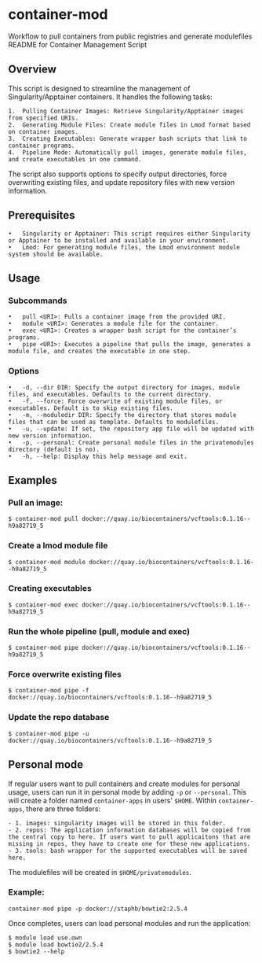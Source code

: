 # container-mod

Workflow to pull containers from public registries and generate modulefiles
README for Container Management Script

## Overview

This script is designed to streamline the management of Singularity/Apptainer containers. It handles the following tasks:

    1.	Pulling Container Images: Retrieve Singularity/Apptainer images from specified URIs.
    2.	Generating Module Files: Create module files in Lmod format based on container images.
    3.	Creating Executables: Generate wrapper bash scripts that link to container programs.
    4.	Pipeline Mode: Automatically pull images, generate module files, and create executables in one command.

The script also supports options to specify output directories, force overwriting existing files, and update repository files with new version information.

## Prerequisites

    •	Singularity or Apptainer: This script requires either Singularity or Apptainer to be installed and available in your environment.
    •	Lmod: For generating module files, the Lmod environment module system should be available.

## Usage

### Subcommands

    •	pull <URI>: Pulls a container image from the provided URI.
    •	module <URI>: Generates a module file for the container.
    •	exec <URI>: Creates a wrapper bash script for the container’s programs.
    •	pipe <URI>: Executes a pipeline that pulls the image, generates a module file, and creates the executable in one step.

### Options

    •	-d, --dir DIR: Specify the output directory for images, module files, and executables. Defaults to the current directory.
    •	-f, --force: Force overwrite of existing module files, or executables. Default is to skip existing files.
    •	-m, --moduledir DIR: Specify the directory that stores module files that can be used as template. Defaults to modulefiles.
    •	-u, --update: If set, the repository app file will be updated with new version information.
    •	-p, --personal: Create personal module files in the privatemodules directory (default is no).
    •	-h, --help: Display this help message and exit.

## Examples

### Pull an image:

```
$ container-mod pull docker://quay.io/biocontainers/vcftools:0.1.16--h9a82719_5
```

### Create a lmod module file

```
$ container-mod module docker://quay.io/biocontainers/vcftools:0.1.16--h9a82719_5
```

### Creating executables

```
$ container-mod exec docker://quay.io/biocontainers/vcftools:0.1.16--h9a82719_5
```

### Run the whole pipeline (pull, module and exec)

```
$ container-mod pipe docker://quay.io/biocontainers/vcftools:0.1.16--h9a82719_5
```

### Force overwrite existing files

```
$ container-mod pipe -f docker://quay.io/biocontainers/vcftools:0.1.16--h9a82719_5
```

### Update the repo database

```
$ container-mod pipe -u docker://quay.io/biocontainers/vcftools:0.1.16--h9a82719_5
```

## Personal mode

If regular users want to pull containers and create modules for personal usage, users can run it in personal mode by adding `-p` or `--personal`.
This will create a folder named `container-apps` in users' `$HOME`. Within `container-apps`, there are three folders:

    - 1. images: singularity images will be stored in this folder.
    - 2. repos: The application information databases will be copied from the central copy to here. If users want to pull applicaitons that are missing in repos, they have to create one for these new applications.
    - 3. tools: bash wrapper for the supported executables will be saved here.

The modulefiles will be created in `$HOME/privatemodules`.

### Example:

```
container-mod pipe -p docker://staphb/bowtie2:2.5.4
```

Once completes, users can load personal modules and run the application:

```
$ module load use.own
$ module load bowtie2/2.5.4
$ bowtie2 --help
```


